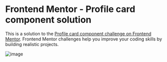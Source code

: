 # Frontend Mentor - Profile card component solution

This is a solution to the [Profile card component challenge on Frontend Mentor](https://www.frontendmentor.io/challenges/profile-card-component-cfArpWshJ). Frontend Mentor challenges help you improve your coding skills by building realistic projects. 


![image](https://github.com/Jotacemartins/profile-card-component-main/assets/144477471/1ef8dece-55a5-4445-bc3e-34bfa7041aba)

